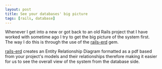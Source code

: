 ```yaml
---
layout: post
title: See your databases' big picture
tags: [rails, database]
---
```


Whenever I get into a new or got back to an old Rails project that I have
worked with sometime ago I try to get the big picture of the system first.
The way I do this is through the use of the
[rails-erd](https://github.com/voormedia/rails-erd) gem.

[rails-erd](https://github.com/voormedia/rails-erd) creates an Entity
Relationship Diagram formatted as a pdf based from your project's models and their relationships
therefore making it easier for us to see the overall view of the system from
the database side.

